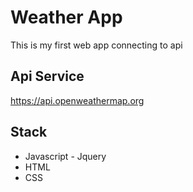 # Weather App
This is my first web app connecting to api

## Api Service
https://api.openweathermap.org 

## Stack
<ul>
  <li>
Javascript - Jquery </li>
<li>HTML</li>
<li>CSS</li>
</ul>
